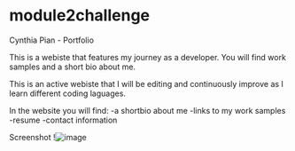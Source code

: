# module2challenge
Cynthia Pian - Portfolio

This is a webiste that features my journey as a developer. You will find work samples and a short bio about me. 

This is an active webiste that I will be editing and continuously improve as I learn different coding laguages. 

In the website you will find:
    -a shortbio about me
    -links to my work samples
    -resume
    -contact information



Screenshot
!![image](https://github.com/CynthiaP7/module2challenge/assets/122586416/7853c810-6553-40ca-af10-2951c69e4b40)
